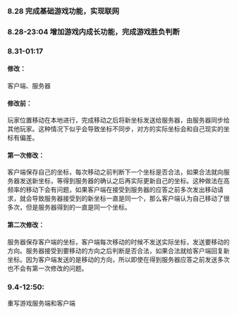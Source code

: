 ### 8.28 完成基础游戏功能，实现联网  
### 8.28-23:04 增加游戏内成长功能，完成游戏胜负判断  
### 8.31-01:17 
#### 修改：
客户端、服务器
#### 修改前：
玩家位置移动在本地进行，完成移动之后将新坐标发送给服务器，由服务器同步给其他玩家。这种情况下似乎会导致坐标不同步，对方的实际坐标会和自己现实的坐标有偏差。
#### 第一次修改：
客户端保存自己的坐标，每次移动之前判断下一个坐标是否合法，如果合法就向服务器发送新坐标，等得到服务器的确认之后再实际更新自己的坐标。这种做法在高频率的移动下会有问题，如果客户端在接受到服务器的应答之前多次发出移动请求，就会导致服务器接受到的新坐标一直是同一个，那么客户端认为自己移动了很多次，但是服务器得到的一直是同一个坐标。
#### 第二次修改：
服务器保存客户端的坐标，客户端每次移动的时候不发送实际坐标，发送要移动的方向。服务器接受到要移动的方向之后判断是否合法，如果合法就给客户端回复新坐标。因为客户端发送的是移动的方向，所以即使在得到服务器应答之前发送多次也不会有第一次修改的问题。  
### 9.4-12:50:  
重写游戏服务端和客户端